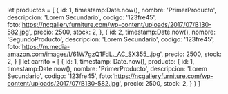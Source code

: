 let productos = [
    {
        id: 1,
        timestamp:Date.now(),
        nombre: 'PrimerProducto',
        descripcion: 'Lorem Secundario',
        codigo: '123fre45',
        foto:'https://ncgalleryfurniture.com/wp-content/uploads/2017/07/B130-582.jpg',
        precio: 2500,
        stock: 2,
    },
    {
        id: 2,
        timestamp:Date.now(),
        nombre: 'SegundoProducto',
        descripcion: 'Lorem Secundario',
        codigo: '123fre45',
        foto:'https://m.media-amazon.com/images/I/61W7gzQ1FdL._AC_SX355_.jpg',
        precio: 2500,
        stock: 2,
    }
]
let carrito = [
    {
        id: 1,
        timestamp: Date.now(),
        producto: {
            id: 1,
            timestamp:Date.now(),
            nombre: 'PrimerProducto',
            descripcion: 'Lorem Secundario',
            codigo: '123fre45',
            foto:'https://ncgalleryfurniture.com/wp-content/uploads/2017/07/B130-582.jpg',
            precio: 2500,
            stock: 2,
        }
    }
]